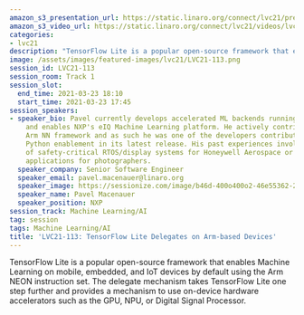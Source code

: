 ```yaml
---
amazon_s3_presentation_url: https://static.linaro.org/connect/lvc21/presentations/lvc21-113.pdf
amazon_s3_video_url: https://static.linaro.org/connect/lvc21/videos/lvc21-113.mp4
categories:
- lvc21
description: "TensorFlow Lite is a popular open-source framework that enables Machine Learning on mobile, embedded, and IoT devices by default using the Arm NEON instruction set. The delegate mechanism takes TensorFlow Lite one step further and provides a mechanism to use on-device hardware accelerators such as the GPU, NPU, or Digital Signal Processor."
image: /assets/images/featured-images/lvc21/LVC21-113.png
session_id: LVC21-113
session_room: Track 1
session_slot:
  end_time: 2021-03-23 18:10
  start_time: 2021-03-23 17:45
session_speakers:
- speaker_bio: Pavel currently develops accelerated ML backends running on GPU/NPUs
    and enables NXP's eIQ Machine Learning platform. He actively contributes to Linaro's
    Arm NN framework and as such he was one of the developers contributing to the
    Python enablement in its latest release. His past experiences involve the development
    of safety-critical RTOS/display systems for Honeywell Aerospace or image processing
    applications for photographers.
  speaker_company: Senior Software Engineer
  speaker_email: pavel.macenauer@linaro.org
  speaker_image: https://sessionize.com/image/b46d-400o400o2-46e55362-2906-4f97-9567-6e0d824eed2c.jpg
  speaker_name: Pavel Macenauer
  speaker_position: NXP
session_track: Machine Learning/AI
tag: session
tags: Machine Learning/AI
title: 'LVC21-113: TensorFlow Lite Delegates on Arm-based Devices'
---
```


TensorFlow Lite is a popular open-source framework that enables Machine Learning on mobile, embedded, and IoT devices by default using the Arm NEON instruction set. The delegate mechanism takes TensorFlow Lite one step further and provides a mechanism to use on-device hardware accelerators such as the GPU, NPU, or Digital Signal Processor.